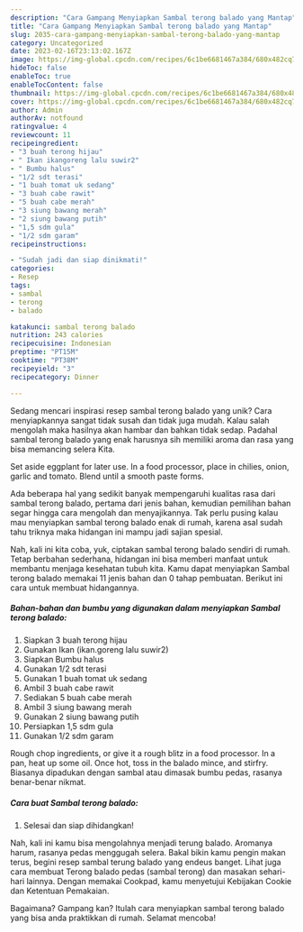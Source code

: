 ```yaml
---
description: "Cara Gampang Menyiapkan Sambal terong balado yang Mantap"
title: "Cara Gampang Menyiapkan Sambal terong balado yang Mantap"
slug: 2035-cara-gampang-menyiapkan-sambal-terong-balado-yang-mantap
category: Uncategorized
date: 2023-02-16T23:13:02.167Z
image: https://img-global.cpcdn.com/recipes/6c1be6681467a384/680x482cq70/sambal-terong-balado-foto-resep-utama.jpg
hideToc: false
enableToc: true
enableTocContent: false
thumbnail: https://img-global.cpcdn.com/recipes/6c1be6681467a384/680x482cq70/sambal-terong-balado-foto-resep-utama.jpg
cover: https://img-global.cpcdn.com/recipes/6c1be6681467a384/680x482cq70/sambal-terong-balado-foto-resep-utama.jpg
author: Admin
authorAv: notfound
ratingvalue: 4
reviewcount: 11
recipeingredient:
- "3 buah terong hijau"
- " Ikan ikangoreng lalu suwir2"
- " Bumbu halus"
- "1/2 sdt terasi"
- "1 buah tomat uk sedang"
- "3 buah cabe rawit"
- "5 buah cabe merah"
- "3 siung bawang merah"
- "2 siung bawang putih"
- "1,5 sdm gula"
- "1/2 sdm garam"
recipeinstructions:

- "Sudah jadi dan siap dinikmati!"
categories:
- Resep
tags:
- sambal
- terong
- balado

katakunci: sambal terong balado 
nutrition: 243 calories
recipecuisine: Indonesian
preptime: "PT15M"
cooktime: "PT38M"
recipeyield: "3"
recipecategory: Dinner

---
```





Sedang mencari inspirasi resep sambal terong balado yang unik? Cara menyiapkannya sangat tidak susah dan tidak juga mudah. Kalau salah mengolah maka hasilnya akan hambar dan bahkan tidak sedap. Padahal sambal terong balado yang enak harusnya sih memiliki aroma dan rasa yang bisa memancing selera Kita.





Set aside eggplant for later use. In a food processor, place in chilies, onion, garlic and tomato. Blend until a smooth paste forms.

Ada beberapa hal yang sedikit banyak mempengaruhi kualitas rasa dari sambal terong balado, pertama dari jenis bahan, kemudian pemilihan bahan segar hingga cara mengolah dan menyajikannya. Tak perlu pusing kalau mau menyiapkan sambal terong balado enak di rumah, karena asal sudah tahu triknya maka hidangan ini mampu jadi sajian spesial.






Nah, kali ini kita coba, yuk, ciptakan sambal terong balado sendiri di rumah. Tetap berbahan sederhana, hidangan ini bisa memberi manfaat untuk membantu menjaga kesehatan tubuh kita. Kamu dapat menyiapkan Sambal terong balado memakai 11 jenis bahan dan 0 tahap pembuatan. Berikut ini cara untuk membuat hidangannya.

<!--inarticleads1-->

##### Bahan-bahan dan bumbu yang digunakan dalam menyiapkan Sambal terong balado:

1. Siapkan 3 buah terong hijau
1. Gunakan  Ikan (ikan.goreng lalu suwir2)
1. Siapkan  Bumbu halus
1. Gunakan 1/2 sdt terasi
1. Gunakan 1 buah tomat uk sedang
1. Ambil 3 buah cabe rawit
1. Sediakan 5 buah cabe merah
1. Ambil 3 siung bawang merah
1. Gunakan 2 siung bawang putih
1. Persiapkan 1,5 sdm gula
1. Gunakan 1/2 sdm garam


Rough chop ingredients, or give it a rough blitz in a food processor. In a pan, heat up some oil. Once hot, toss in the balado mince, and stirfry. Biasanya dipadukan dengan sambal atau dimasak bumbu pedas, rasanya benar-benar nikmat. 

<!--inarticleads2-->

##### Cara buat Sambal terong balado:


1. Selesai dan siap dihidangkan!

Nah, kali ini kamu bisa mengolahnya menjadi terung balado. Aromanya harum, rasanya pedas menggugah selera. Bakal bikin kamu pengin makan terus, begini resep sambal terung balado yang endeus banget. Lihat juga cara membuat Terong balado pedas (sambal terong) dan masakan sehari-hari lainnya. Dengan memakai Cookpad, kamu menyetujui Kebijakan Cookie dan Ketentuan Pemakaian. 

Bagaimana? Gampang kan? Itulah cara menyiapkan sambal terong balado yang bisa anda praktikkan di rumah. Selamat mencoba!
